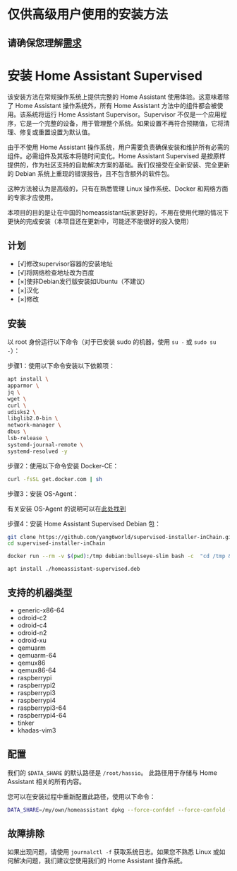 # 仅供高级用户使用的安装方法

## 请确保您理解[需求](https://github.com/home-assistant/architecture/blob/master/adr/0014-home-assistant-supervised.md)

# 安装 Home Assistant Supervised

该安装方法在常规操作系统上提供完整的 Home Assistant 使用体验。这意味着除了 Home Assistant 操作系统外，所有 Home Assistant 方法中的组件都会被使用。该系统将运行 Home Assistant Supervisor。Supervisor 不仅是一个应用程序，它是一个完整的设备，用于管理整个系统。如果设置不再符合预期值，它将清理、修复或重置设置为默认值。

由于不使用 Home Assistant 操作系统，用户需要负责确保安装和维护所有必需的组件。必需组件及其版本将随时间变化。Home Assistant Supervised 是按原样提供的，作为社区支持的自助解决方案的基础。我们仅接受在全新安装、完全更新的 Debian 系统上重现的错误报告，且不包含额外的软件包。

这种方法被认为是高级的，只有在熟悉管理 Linux 操作系统、Docker 和网络方面的专家才应使用。

本项目的目的是让在中国的homeassistant玩家更好的，不用在使用代理的情况下更快的完成安装（本项目还在更新中，可能还不能很好的投入使用）

## 计划
 - [√]修改supervisor容器的安装地址
 - [√]将网络检查地址改为百度
 - [×]使非Debian发行版安装如Ubuntu（不建议）
 - [×]汉化
 - [×]修改

## 安装

以 root 身份运行以下命令（对于已安装 sudo 的机器，使用 `su -` 或 `sudo su -`）：

步骤1：使用以下命令安装以下依赖项：

```bash
apt install \
apparmor \
jq \
wget \
curl \
udisks2 \
libglib2.0-bin \
network-manager \
dbus \
lsb-release \
systemd-journal-remote \
systemd-resolved -y
```

步骤2：使用以下命令安装 Docker-CE：

```bash
curl -fsSL get.docker.com | sh
```

步骤3：安装 OS-Agent：

有关安装 OS-Agent 的说明可以在[此处找到](https://github.com/home-assistant/os-agent/tree/main#using-home-assistant-supervised-on-debian)

步骤4：安装 Home Assistant Supervised Debian 包：
```bash
git clone https://github.com/yang6world/supervised-installer-inChain.git
cd supervised-installer-inChain
```

```bash
docker run --rm -v $(pwd):/tmp debian:bullseye-slim bash -c  "cd /tmp && chmod 555 homeassistant-supervised/DEBIAN/p* && dpkg-deb --build --root-owner-group homeassistant-supervised"
```

```bash
apt install ./homeassistant-supervised.deb
```

## 支持的机器类型

- generic-x86-64
- odroid-c2
- odroid-c4
- odroid-n2
- odroid-xu
- qemuarm
- qemuarm-64
- qemux86
- qemux86-64
- raspberrypi
- raspberrypi2
- raspberrypi3
- raspberrypi4
- raspberrypi3-64
- raspberrypi4-64
- tinker
- khadas-vim3

## 配置

我们的 `$DATA_SHARE` 的默认路径是 `/root/hassio`。
此路径用于存储与 Home Assistant 相关的所有内容。

您可以在安装过程中重新配置此路径，使用以下命令：

```bash
DATA_SHARE=/my/own/homeassistant dpkg --force-confdef --force-confold -i homeassistant-supervised.deb
```

## 故障排除

如果出现问题，请使用 `journalctl -f` 获取系统日志。如果您不熟悉 Linux 或如何解决问题，我们建议您使用我们的 Home Assistant 操作系统。